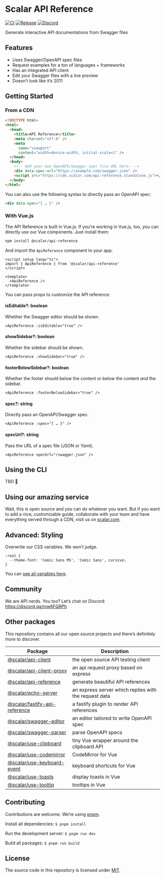 # Scalar API Reference

[![CI](https://github.com/a-numbered-company/api-reference/actions/workflows/ci.yml/badge.svg)](https://github.com/a-numbered-company/api-reference/actions/workflows/ci.yml)
[![Release](https://github.com/a-numbered-company/api-reference/actions/workflows/release.yml/badge.svg)](https://github.com/a-numbered-company/api-reference/actions/workflows/release.yml)
[![Discord](https://img.shields.io/discord/1135330207960678410?style=flat&color=5865F2)](https://discord.gg/mw6FQRPh)

Generate interactive API documentations from Swagger files

## Features

- Uses Swagger/OpenAPI spec files
- Request examples for a ton of languages + frameworks
- Has an integrated API client
- Edit your Swagger files with a live preview
- Doesn’t look like it’s 2011

## Getting Started

### From a CDN

```html
<!DOCTYPE html>
<html>
  <head>
    <title>API Reference</title>
    <meta charset="utf-8" />
    <meta
      name="viewport"
      content="width=device-width, initial-scale=1" />
  </head>
  <body>
    <!-- Add your own OpenAPI/Swagger spec file URL here: -->
    <div data-spec-url="https://example.com/swagger.json" />
    <script src="https://cdn.scalar.com/api-reference.standalone.js"></script>
  </body>
</html>
```

You can also use the following syntax to directly pass an OpenAPI spec:

```html
<div data-spec="{ … }" />
```

### With Vue.js

The API Reference is built in Vue.js. If you’re working in Vue.js, too, you can directly use our Vue components. Just install them:

```bash
npm install @scalar/api-reference
```

And import the `ApiReference` component to your app:

```vue
<script setup lang="ts">
import { ApiReference } from '@scalar/api-reference'
</script>

<template>
  <ApiReference />
</template>
```

You can pass props to customize the API reference:

#### isEditable?: boolean

Whether the Swagger editor should be shown.

```vue
<ApiReference :isEditable="true" />
```

#### showSidebar?: boolean

Whether the sidebar should be shown.

```vue
<ApiReference :showSidebar="true" />
```

#### footerBelowSidebar?: boolean

Whether the footer should below the content or below the content _and_ the sidebar.

```vue
<ApiReference :footerBelowSidebar="true" />
```

#### spec?: string

Directly pass an OpenAPI/Swagger spec.

```vue
<ApiReference :spec="{ … }" />
```

#### specUrl?: string

Pass the URL of a spec file (JSON or Yaml).

```vue
<ApiReference specUrl="/swagger.json" />
```

## Using the CLI

TBD 👀

## Using our amazing service

Wait, this is open source and you can do whatever you want. But if you want to add a nice, customizable guide, collaborate with your team and have everything served through a CDN, visit us on [scalar.com](https://scalar.com).

## Advanced: Styling

Overwrite our CSS variables. We won’t judge.

```
:root {
  --theme-font: 'Comic Sans MS', 'Comic Sans', cursive;
}
```

You can [see all variables here](https://github.com/scalar/api-reference/blob/main/packages/default-theme/src/theme.css).

## Community

We are API nerds. You too? Let’s chat on Discord: https://discord.gg/mw6FQRPh

## Other packages

This repository contains all our open source projects and there’s definitely more to discover.

| Package                                                                                                    | Description                                           |
| ---------------------------------------------------------------------------------------------------------- | ----------------------------------------------------- |
| [@scalar/api-client](https://github.com/scalar/scalar/tree/main/packages/api-client)                       | the open source API testing client                    |
| [@scalar/api-client-proxy](https://github.com/scalar/scalar/tree/main/packages/api-client-proxy)           | an api request proxy based on express                 |
| [@scalar/api-reference](https://github.com/scalar/scalar/tree/main/packages/api-reference)                 | generate beautiful API references                     |
| [@scalar/echo-server](https://github.com/scalar/scalar/tree/main/packages/echo-server)                     | an express server which replies with the request data |
| [@scalar/fastify-api-reference](https://github.com/scalar/scalar/tree/main/packages/fastify-api-reference) | a fastify plugin to render API references             |
| [@scalar/swagger-editor](https://github.com/scalar/scalar/tree/main/packages/swagger-editor)               | an editor tailored to write OpenAPI spec              |
| [@scalar/swagger-parser](https://github.com/scalar/scalar/tree/main/packages/swagger-parser)               | parse OpenAPI specs                                   |
| [@scalar/use-clipboard](https://github.com/scalar/scalar/tree/main/packages/use-clipboard)                 | tiny Vue wrapper around the clipboard API             |
| [@scalar/use-codemirror](https://github.com/scalar/scalar/tree/main/packages/use-codemirror)               | CodeMirror for Vue                                    |
| [@scalar/use-keyboard-event](https://github.com/scalar/scalar/tree/main/packages/use-keyboard-event)       | keyboard shortcuts for Vue                            |
| [@scalar/use-toasts](https://github.com/scalar/scalar/tree/main/packages/use-toasts)                       | display toasts in Vue                                 |
| [@scalar/use-tooltip](https://github.com/scalar/scalar/tree/main/packages/use-tooltip)                     | tooltips in Vue                                       |

## Contributing

Contributions are welcome. We’re using [pnpm](https://pnpm.io/).

Install all dependencies:
`$ pnpm install`

Run the development server:
`$ pnpm run dev`

Build all packages:
`$ pnpm run build`

## License

The source code in this repository is licensed under [MIT](https://github.com/scalar/api-reference/blob/main/LICENSE).
